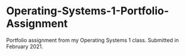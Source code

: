 # Operating-Systems-1-Portfolio-Assignment
Portfolio assignment from my Operating Systems 1 class. Submitted in February 2021. 
